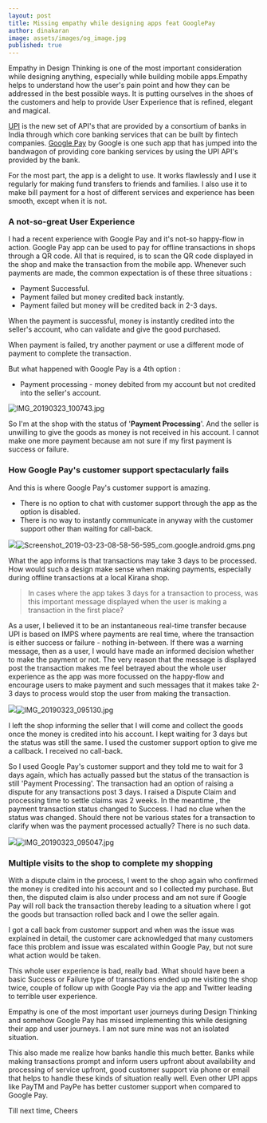 ```yaml
---
layout: post
title: Missing empathy while designing apps feat GooglePay
author: dinakaran
image: assets/images/og_image.jpg
published: true
---
```

Empathy in Design Thinking is one of the most important consideration while designing anything, especially while building mobile apps.Empathy helps to understand how the user's pain point and how they can be addressed in the best possible ways. It is putting ourselves in the shoes of the customers and help to provide User Experience that is refined, elegant and magical.


[UPI](https://www.npci.org.in/product-overview/upi-product-overview) is the new set of API's that are provided by a consortium of banks in India through which core banking services that can be built by fintech companies. [Google Pay](https://pay.google.com/intl/en_in/about/) by Google is one such app that has jumped into the bandwagon of providing core banking services by using the UPI API's provided by the bank.

For the most part, the app is a delight to use. It works flawlessly and I use it regularly for making fund transfers to friends and families. I also use it to make bill payment for a host of different services and experience has been smooth, except when it is not.

### A not-so-great User Experience 

I had a recent experience with Google Pay and it's not-so happy-flow in action. Google Pay app can be used to pay for offline transactions in shops through a QR code. All that is required, is to scan the QR code displayed in the shop and make the transaction from the mobile app. Whenever such payments are made, the common expectation is of these three situations :

- Payment Successful. 
- Payment failed but money credited back instantly. 
- Payment failed but money will be credited back in 2-3 days.


When the payment is successful, money is instantly credited into the seller's account, who can validate and give the good purchased.

When payment is failed, try another payment or use a different mode of payment to complete the transaction. 

But what happened with Google Pay is a 4th option :

- Payment processing - money debited from my account but not credited into the seller's account.

![IMG_20190323_100743.jpg]({{site.baseurl}}/assets/images/IMG_20190323_100743.jpg)


So I'm at the shop with the status of '**Payment Processing**'. And the seller is unwilling to give the goods as money is not received in his account. I cannot make one more payment because am not sure if my first payment is success or failure.

### How Google Pay's customer support spectacularly fails

And this is where Google Pay's customer support is amazing. 

- There is no option to chat with customer support through the app as the option is disabled.
- There is no way to instantly communicate in anyway with the customer support other than waiting for call-back.

![]({{site.baseurl}}/assets/images/Screenshot_2019-03-23-08-58-56-595_com.google.android.gms.png)![Screenshot_2019-03-23-08-58-56-595_com.google.android.gms.png]({{site.baseurl}}/assets/images/Screenshot_2019-03-23-08-58-56-595_com.google.android.gms.png)


What the app informs is that transactions may take 3 days to be processed. How would such a design make sense when making payments, especially during offline transactions at a local Kirana shop.

> In cases where the app takes 3 days for a transaction to process, was this important message displayed when the user is making a transaction in the first place?

As a user, I believed it to be an instantaneous real-time transfer because UPI is based on IMPS where payments are real time, where the transaction is either success or failure - nothing in-between. If there was a warning message, then as a user, I would have made an informed decision whether to make the payment or not. The very reason that the message is displayed post the transaction makes me feel betrayed about the whole user experience as the app was more focussed on the happy-flow and encourage users to make payment and such messages that it makes take 2-3 days to process would stop the user from making the transaction.

![]({{site.baseurl}}/assets/images/IMG_20190323_095130.jpg)![IMG_20190323_095130.jpg]({{site.baseurl}}/assets/images/IMG_20190323_095130.jpg)


I left the shop informing the seller that I will come and collect the goods once the money is credited into his account. I kept waiting for 3 days but the status was still the same. I used the customer support option to give me a callback. I received no call-back.

So I used Google Pay's customer support and they told me to wait for 3 days again, which has actually passed but the status of the transaction is still 'Payment Processing'. The transaction had an option of raising a dispute for any transactions post 3 days. I raised a Dispute Claim and processing time to settle claims was 2 weeks. In the meantime , the payment transaction status changed to Success. I had no clue when the status was changed. Should there not be various states for a transaction to clarify when was the payment processed actually? There is no such data.

![]({{site.baseurl}}/assets/images/IMG_20190323_095047.jpg)![IMG_20190323_095047.jpg]({{site.baseurl}}/assets/images/IMG_20190323_095047.jpg)


### Multiple visits to the shop to complete my shopping

With a dispute claim in the process, I went to the shop again who confirmed the money is credited into his account and so I collected my purchase. But then, the disputed claim is also under process and am not sure if Google Pay will roll back the transaction thereby leading to a situation where I got the goods but transaction rolled back and I owe the seller again.

I got a call back from customer support and when was the issue was explained in detail, the customer care acknowledged that many customers face this problem and issue was escalated within Google Pay, but not sure what action would be taken.

This whole user experience is bad, really bad. What should have been a basic Success or Failure type of transactions ended up me visiting the shop twice, couple of follow up with Google Pay via the app and Twitter leading to terrible user experience.

Empathy is one of the most important user journeys during Design Thinking and somehow Google Pay has missed implementing this while designing their app and user journeys. I am not sure mine was not an isolated situation. 

This also made me realize how banks handle this much better. Banks while making transactions prompt and inform users upfront about availability and processing of service upfront, good customer support via phone or email that helps to handle these kinds of situation really well. Even other UPI apps like PayTM and PayPe has better customer support when compared to Google Pay.


Till next time, Cheers
